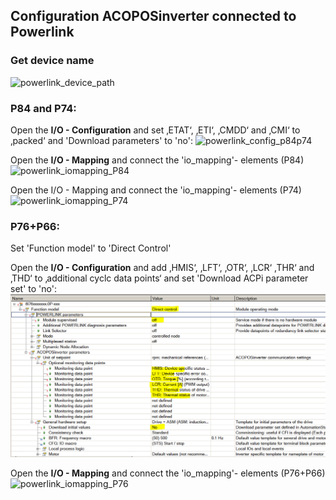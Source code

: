 ## Configuration ACOPOSinverter connected to Powerlink

### Get device name
![powerlink_device_path](/docs/powerlink_device_path.jpg)

### **P84 and P74**:
Open the **I/O - Configuration** and set ‚ETAT‘, ‚ETI‘, ‚CMDD‘ and ‚CMI‘ to ‚packed‘ and 'Download parameters' to 'no':
![powerlink_config_p84p74](/docs/powerlink_mapping_configuration.png)

Open the **I/O - Mapping** and connect the 'io_mapping'- elements (P84)
![powerlink_iomapping_P84](/docs/powerlink_iomapping.png)

Open the I/O - Mapping and connect the 'io_mapping'- elements (P74)
![powerlink_iomapping_P74](/docs/powerlink_iomapping_P74.png)


### **P76+P66**:
Set 'Function model' to 'Direct Control'

Open the **I/O - Configuration** and add ‚HMIS‘, ‚LFT‘, ‚OTR‘, ‚LCR‘ ,THR‘ and ‚THD‘ to ‚additional cyclc data points‘ and set 'Download ACPi parameter set' to 'no':
![P76_Configuration](/docs/P76_Configuration.png)

Open the **I/O - Mapping** and connect the 'io_mapping'- elements (P76+P66)
![powerlink_iomapping_P76](/docs/P76_IO_Mapping.png)
